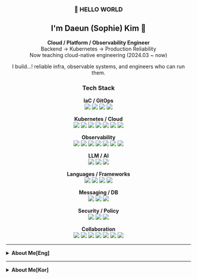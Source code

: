 <div align="center">

### 👋 HELLO WORLD  
## I'm Daeun (Sophie) Kim 💙

**Cloud / Platform / Observability Engineer**  
Backend → Kubernetes → Production Reliability  
Now teaching cloud-native engineering (2024.03 ~ now)

I build...! reliable infra, observable systems, and engineers who can run them.

###  Tech Stack

**IaC / GitOps**  
<img src="https://img.shields.io/badge/Terraform-7B42BC?style=flat-square&logo=terraform&logoColor=white"/> 
<img src="https://img.shields.io/badge/Ansible-EE0000?style=flat-square&logo=ansible&logoColor=white"/> 
<img src="https://img.shields.io/badge/ArgoCD-FD7E14?style=flat-square&logo=argo&logoColor=white"/> 
<img src="https://img.shields.io/badge/Kustomize-326CE5?style=flat-square&logo=kubernetes&logoColor=white"/>

**Kubernetes / Cloud**  
<img src="https://img.shields.io/badge/Docker-2496ED?style=flat-square&logo=docker&logoColor=white"/> 
<img src="https://img.shields.io/badge/Kubernetes-326CE5?style=flat-square&logo=kubernetes&logoColor=white"/> 
<img src="https://img.shields.io/badge/EKS-FF9900?style=flat-square&logo=amazon-eks&logoColor=white"/> 
<img src="https://img.shields.io/badge/OpenShift-EE0000?style=flat-square&logo=redhatopenshift&logoColor=white"/> 
<img src="https://img.shields.io/badge/DevStack-ED1944?style=flat-square&logo=openstack&logoColor=white"/> 
<img src="https://img.shields.io/badge/Helm-0F1689?style=flat-square&logo=helm&logoColor=white"/> 
<img src="https://img.shields.io/badge/Istio-466BB0?style=flat-square&logo=istio&logoColor=white"/>

**Observability**  
<img src="https://img.shields.io/badge/Prometheus-E6522C?style=flat-square&logo=prometheus&logoColor=white"/> 
<img src="https://img.shields.io/badge/Grafana-F46800?style=flat-square&logo=grafana&logoColor=white"/> 
<img src="https://img.shields.io/badge/OpenTelemetry-000000?style=flat-square&logo=opentelemetry&logoColor=white"/> 
<img src="https://img.shields.io/badge/ELK%20Stack-005571?style=flat-square&logo=elasticstack&logoColor=white"/> 
<img src="https://img.shields.io/badge/Sentry-362D59?style=flat-square&logo=sentry&logoColor=white"/> 
<img src="https://img.shields.io/badge/Whatap-1A73E8?style=flat-square&logoColor=white"/> 
<img src="https://img.shields.io/badge/Datadog-632CA6?style=flat-square&logo=datadog&logoColor=white"/>

**LLM / AI**  
<img src="https://img.shields.io/badge/Llama3-FFCC00?style=flat-square&logo=meta&logoColor=black"/> 
<img src="https://img.shields.io/badge/Ollama-000000?style=flat-square&logo=ollama&logoColor=white"/> 
<img src="https://img.shields.io/badge/GPT%204/4o/5-412991?style=flat-square&logo=openai&logoColor=white"/>

**Languages / Frameworks**  
<img src="https://img.shields.io/badge/Go-00ADD8?style=flat-square&logo=go&logoColor=white"/> 
<img src="https://img.shields.io/badge/Python-3776AB?style=flat-square&logo=python&logoColor=white"/> 
<img src="https://img.shields.io/badge/Java-007396?style=flat-square&logo=openjdk&logoColor=white"/> 
<img src="https://img.shields.io/badge/Spring%20Boot-6DB33F?style=flat-square&logo=springboot&logoColor=white"/>

**Messaging / DB**  
<img src="https://img.shields.io/badge/Kafka-231F20?style=flat-square&logo=apache-kafka&logoColor=white"/> 
<img src="https://img.shields.io/badge/Redis-DC382D?style=flat-square&logo=redis&logoColor=white"/> 
<img src="https://img.shields.io/badge/PostgreSQL-336791?style=flat-square&logo=postgresql&logoColor=white"/>

**Security / Policy**  
<img src="https://img.shields.io/badge/OPA-4B0082?style=flat-square&logo=openpolicyagent&logoColor=white"/> 
<img src="https://img.shields.io/badge/Kyverno-326CE5?style=flat-square&logo=kubernetes&logoColor=white"/> 
<img src="https://img.shields.io/badge/SOPS-2E7D32?style=flat-square&logo=gnupg&logoColor=white"/>

**Collaboration**  
<img src="https://img.shields.io/badge/GitHub-181717?style=flat-square&logo=github&logoColor=white"/> 
<img src="https://img.shields.io/badge/Jira-0052CC?style=flat-square&logo=jira&logoColor=white"/> 
<img src="https://img.shields.io/badge/Slack-4A154B?style=flat-square&logo=slack&logoColor=white"/> 
<img src="https://img.shields.io/badge/Notion-000000?style=flat-square&logo=notion&logoColor=white"/> 
<img src="https://img.shields.io/badge/Figma-F24E1E?style=flat-square&logo=figma&logoColor=white"/> 
<img src="https://img.shields.io/badge/Asana-F06A6A?style=flat-square&logo=asana&logoColor=white"/> 
<img src="https://img.shields.io/badge/Discord-5865F2?style=flat-square&logo=discord&logoColor=white"/>


</div>

---

<details close>
<summary><b> About Me[Eng] </b></summary>

###  Who I am

I’m not “someone who deploys YAML.”  
I’m someone who has killed production by accident, revived it at 3AM, and then made sure it won’t wake anyone up again.

- 2 years of hands-on work as a Software / Platform Engineer  
  (backend services, AWS, containers, Kubernetes monitoring products)
- Currently a technical instructor for cloud-native engineering bootcamps  
  (Java/Spring, Cloud, Kubernetes, IaC, CI/CD, GitOps, Ops culture)

I focus on:
- Production reliability (not just “it runs,” but “it survives”)
- Observability as a first-class requirement
- Teaching people how to operate, not just deploy

> I build environments you can trust, even if you’re half-asleep and on-call.

---

###  Experience Snapshot

**Software / Platform Engineer**
- Built and operated e-commerce backend microservices on AWS.
- Joined a Kubernetes monitoring product team:
  - Provisioned and maintained multiple K8s environments for agent developers and QA.
  - Ran agent load tests to measure CPU/memory/network impact.
  - Tuned resource usage so customer clusters stayed stable.
- Reverse-engineered competitors, identified feature gaps, and turned them into roadmap items and demos.
- Supported on-prem / customer installs and led hands-on troubleshooting sessions.

**Technical Instructor (Mar 2024 → present)**
- Teach Java / Spring Boot, Cloud (AWS/Azure/GCP), Docker/K8s, IaC, CI/CD, GitOps.
- Train students on delivery the way real product teams ship:
  planning → release → monitoring → RCA → iteration.
- Mission-driven: proving (with execution, not degrees) that nontraditional engineers can deliver production-grade work — and even mentor others.

---

### This is SophieLabs Infrastructure Demo

A personal lab where I rebuild “serious” infra from scratch — as code.

- IaC + GitOps + Observability stack bootstrapped end-to-end
- SLO / SLI / Error Budget culture simulated like a real on-call team
- FinOps / DR / Policy / Supply Chain Security wired in from day 0

[![Most Active](https://img.shields.io/badge/Today%20Most%20Active-Digital--Asset--Exchange--Infra-red?style=flat-square)](https://github.com/2025-demo-01)  
[![Most Active](https://img.shields.io/badge/Today%20Most%20Active-Datadog--LLM--Workshop-green?style=flat-square)](https://github.com/daeun-ops/datadog-llm-workshop)  
[![Most Active](https://img.shields.io/badge/Today%20Most%20Active-Hybrid--MLOps--Demo-blue?style=flat-square)](https://github.com/daeun-ops/hybrid-mlops-demo)

---

### Ongoing Projects

| Project | Link | What it is |
|:--------|:-----|:-----------|
| **Digital Asset Exchange Infra** | [2025-demo-01](https://github.com/2025-demo-01) | 24/365 “never stop trading” infra: EKS, MSK(Kafka), Aurora, ClickHouse, Istio, ArgoCD. Multi-repo, infra-as-code, Binance-style reliability simulation. |
| **PromQL Assistant CLI**<br><sub>*Text → PromQL via LLM*</sub> | [promql-assistant-cli](https://github.com/daeun-ops/promql-assistant-cli) | Turn “show pods above 90% CPU” into valid PromQL. Built for on-call humans who don't want to fight dashboards at 2AM. |
| **hello-ebpf-demo**<br><sub>*Kernel tracing / eBPF*</sub> | [hello-ebpf-demo](https://github.com/daeun-ops/hello-ebpf-demo) | Trace kernel-level events with eBPF and ship them to user space via a Go loader. For performance / runtime visibility. |
| **LLM Observability Stack**<br><sub>*Datadog + OTel + Llama3 + Grafana*</sub> | [datadog-llm-workshop](https://github.com/daeun-ops/datadog-llm-workshop) | Treat LLM pipelines like production systems: latency, token cost, RAG path, failure hotspots — all observable. |
| **Hybrid MLOps Platform** | [hybrid-mlops-demo](https://github.com/daeun-ops/hybrid-mlops-demo) | Cloud + On-Prem ML pipeline. Airflow, MLflow, Ray Serve (GPU), EKS. Training + inference + metrics in one workflow. |

---

###  Study Log

| Area | Repo | Notes |
|:-----|:-----|:------|
| Terraform / IaC Lab | [terraform-playground](https://github.com/daeun-ops/terraform-playground) | Terraform experiments for network/cluster provisioning and multi-env patterns. |
| Kubernetes Lab | [kubernetes-playground](https://github.com/daeun-ops/kubernetes-playground) | Namespace strategy, ArgoCD sync, multi-cluster ops patterns. |


---

###  Motto
> “Perfect software doesn’t exist.  
> Reliable infrastructure does — and it must be code.  
> And that code must prove itself through observability.”  
> — Sophie

</details>

---
<details close>
<summary><b> About Me[Kor] </b></summary>

###  나는 어떤 사람인가요?!

저는 **“Kubernetes 좀 만져봤어요”** 하는 사람이 아니에요.  
저는 **서비스를 한번은 망가뜨려보고**, **직접 살려보고**,  
그 다음엔 **다시는 새벽에 아무도 안 깨도 되게 만드는 사람**이 되려고 목숨을 겁니다! 

- Backend Engineer & Platform Engineer 경력 2년  
  (전자상거래 MSA on AWS → 쿠버네티스 모니터링 제품팀으로 이직)
- 2024.03부터는 실제 부트캠프에서 기술 강의 중   
  (Java/Spring, 클라우드, 쿠버네티스, IaC, CI/CD, GitOps, 운영문화까지)

제가 집요하게 집착하는 것은!
- “일단 돌아간다”가 아니라 **“터져도 산다”**
- Observability는 기능이 아니라 **요구사항**으로 두는 것
- 배포 방법이 아니라 **운영 방법**까지 가르치는 것

> “누가 새벽 3시에 깨워도 믿고 맡길 수 있는 환경”  
> 그걸 설계하고 만들고자 태어난 사람입니다. 

---

### 경험 요약

**Backend Engineer & Platform Engineer**
- AWS 기반 전자상거래 MSA 백엔드 구축 및 운영 
- 이후 K8s 모니터링 제품팀으로 이직 
  - Agent 개발을 위한 여러 K8s제품 구축을 통해 개발 환경 제공
  - Agent 리소스 Usage (memory/CPU/network) 부하 테스트
  - 리소스 Tuning해서 고객사 Cluster 안정성 유지
- 경쟁사 솔루션 분석 → 기능 격차 정의 → 기능 개선안 / Demo까지 연결
- On-prem 고객사 환경 설치 지원, 라이브 트러블슈팅 참여 (진짜 전쟁터)

**부트캠프 강사 (2024.03 ~ 진행 중)**
- Java / Spring Boot 백엔드, 퍼블릭 클라우드(AWS/Azure/GCP),
  Docker / Kubernetes, IaC, CI/CD, GitOps 교육
- 실제 프로덕트 팀의 일하는 순서를 그대로 가르침  
  기획 → 배포 → 모니터링 → RCA → 개선
- 목표는 “배포 버튼 누를 수 있는 사람”이 아니라  
  “서비스를 책임질 수 있는 사람”을 만드는 것

**저는 비전공자 출신도 실제 프로덕션을 책임질 수 있다는 걸 제 경력으로 증명하고 싶습니다.**

저는 실행력과 임팩트로 결과를 만들어내고,
동시에 다른 사람을 가르칠 수도 있다는 걸 보여줄 수 있는 역할에 특히 관심이 있습니다.
강사로서의 제 일은 그 미션의 일부입니다.
저는 학생들이 실제 프로덕션 수준의 역량을 갖추도록 돕고,
‘배경이 다르다’는 이유만으로 기술적 깊이나 리더십이 제한되지 않는다는 걸
증명하기 위해 교육 현장에서 경험을 쌓아왔습니다.



---

### SophieLabs 인프라 실험실

**SophieLabs** 는 제가 직접 만드는 개인 연구 환경입니다.  
목표는 간단해요:  
“진짜 회사를 흉내내지 말고, 그냥 내가 회사처럼 굴리자.”

- IaC + GitOps + Observability 전체 파이프라인 자동화
- SLO / SLI / Error Budget 같은 운영 문화까지 코드로 시뮬레이션
- FinOps / DR / Policy / Supply Chain Security 를 초반부터 구조 안에 심는 방식 연구

[![Today Most Active](https://img.shields.io/badge/Today%20Most%20Active-Digital--Asset--Exchange--Infra-red?style=flat-square)](https://github.com/2025-demo-01)  
[![Today Most Active](https://img.shields.io/badge/Today%20Most%20Active-Datadog--LLM--Workshop-green?style=flat-square)](https://github.com/daeun-ops/datadog-llm-workshop)  
[![Today Most Active](https://img.shields.io/badge/Today%20Most%20Active-Hybrid--MLOps--Demo-blue?style=flat-square)](https://github.com/daeun-ops/hybrid-mlops-demo)

---

### 진행 중인 프로젝트

| 프로젝트 | 링크 | 설명 |
|:---------|:-----|:-----|
| **Digital Asset Exchange Infra** | [2025-demo-01](https://github.com/2025-demo-01) | 24/365 멈추지 않는 가상자산 거래소 인프라 실험. EKS, MSK(Kafka), Aurora, ClickHouse, Istio, ArgoCD 등 전체 구성을 코드로 관리. (10개 이상 레포 구조) |
| **PromQL Assistant CLI**<br><sub>*자연어 → PromQL*</sub> | [promql-assistant-cli](https://github.com/daeun-ops/promql-assistant-cli) | “CPU 90% 넘은 파드 누구야?” 같은 문장을 곧바로 PromQL로 바꿔주는 CLI. 새벽 온콜 요원 살리는 도구. |
| **hello-ebpf-demo**<br><sub>*커널 트레이싱 / eBPF*</sub> | [hello-ebpf-demo](https://github.com/daeun-ops/hello-ebpf-demo) | eBPF로 커널 레벨 이벤트를 추적하고 Go 로더를 통해 유저 공간으로 전달. 성능/보안 가시성 확보 목적. |
| **LLM Observability Stack**<br><sub>*Datadog + OTel + Llama3 + Grafana*</sub> | [datadog-llm-workshop](https://github.com/daeun-ops/datadog-llm-workshop) | LLM 호출 체인을 그냥 “AI 마법”으로 두지 않고, 지연 / 토큰 비용 / RAG 경로 / 실패 지점을 전부 가시화. |
| **Hybrid MLOps Platform** | [hybrid-mlops-demo](https://github.com/daeun-ops/hybrid-mlops-demo) | 온프레미스 + 클라우드 혼합 ML 파이프라인. Airflow, MLflow, Ray Serve(GPU), EKS까지 한 워크플로우로 묶어서 학습/추론/모니터링. |

---

###  학습 기록

| 분야 | Repo | 설명 |
|:-----|:-----|:-----|
| Terraform / IaC 실험실 | [terraform-playground](https://github.com/daeun-ops/terraform-playground) | Terraform으로 네트워크/클러스터 구성, 멀티환경 패턴 실험. |
| Kubernetes 실험실 | [kubernetes-playground](https://github.com/daeun-ops/kubernetes-playground) | 네임스페이스 전략, ArgoCD 동기화 패턴, 멀티클러스터 운영 방식 검증. |

---
</details>

